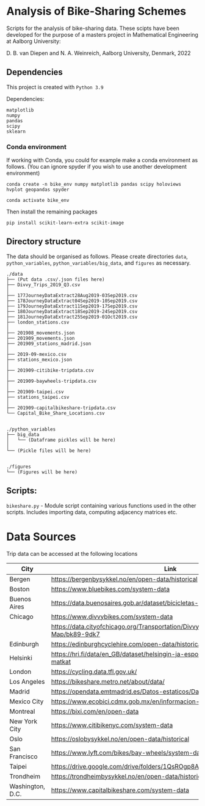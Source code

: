 # Analysis of Bike-Sharing Schemes

Scripts for the analysis of bike-sharing data. These scipts have been developed for the purpose of a masters project in Mathematical Engineering at Aalborg University:

D. B. van Diepen and N. A. Weinreich, Aalborg University, Denmark, 2022


## Dependencies
This project is created with `Python 3.9`

Dependencies:
```
matplotlib
numpy
pandas
scipy
sklearn
```

### Conda environment
If working with Conda, you could for example make a conda environment as follows. (You can ignore spyder if you wish to use another development environment)

```
conda create -n bike_env numpy matplotlib pandas scipy holoviews hvplot geopandas spyder

conda activate bike_env
```

Then install the remaining packages
```
pip install scikit-learn-extra scikit-image
```

## Directory structure

The data should be organised as follows. Please create directories `data`, `python_variables`, `python_variables/big_data`, and `figures` as necessary.

```
./data
├── (Put data .csv/.json files here)
├── Divvy_Trips_2019_Q3.csv
│
├── 177JourneyDataExtract28Aug2019-03Sep2019.csv
├── 178JourneyDataExtract04Sep2019-10Sep2019.csv
├── 179JourneyDataExtract11Sep2019-17Sep2019.csv
├── 180JourneyDataExtract18Sep2019-24Sep2019.csv
├── 181JourneyDataExtract25Sep2019-01Oct2019.csv
├── london_stations.csv
│
├── 201908_movements.json
├── 201909_movements.json
├── 201909_stations_madrid.json
│
├── 2019-09-mexico.csv
├── stations_mexico.json
│
├── 201909-citibike-tripdata.csv
│
├── 201909-baywheels-tripdata.csv
│
├── 201909-taipei.csv
├── stations_taipei.csv
│
├── 201909-capitalbikeshare-tripdata.csv
└── Capital_Bike_Share_Locations.csv


./python_variables
├── big_data
│   └── (Dataframe pickles will be here)
│
└── (Pickle files will be here)


./figures
└── (Figures will be here)
```

## Scripts:

`bikeshare.py`
	- Module script containing various functions used in the other scripts. Includes importing data, computing adjacency matrices etc.


# Data Sources
Trip data can be accessed at the following locations

| City             | Link                                                                                   |
|------------------|----------------------------------------------------------------------------------------|
| Bergen           | https://bergenbysykkel.no/en/open-data/historical                                      |
| Boston           | https://www.bluebikes.com/system-data                                                  |
| Buenos Aires     | https://data.buenosaires.gob.ar/dataset/bicicletas-publicas                            |
| Chicago          | https://www.divvybikes.com/system-data                                                 |
|                  | https://data.cityofchicago.org/Transportation/Divvy-Bicycle-Stations-All-Map/bk89-9dk7 |
| Edinburgh        | https://edinburghcyclehire.com/open-data/historical                                    |
| Helsinki         | https://hri.fi/data/en_GB/dataset/helsingin-ja-espoon-kaupunkipyorilla-ajatut-matkat   |
| London           | https://cycling.data.tfl.gov.uk/                                                       |
| Los Angeles      | https://bikeshare.metro.net/about/data/                                                |
| Madrid           | https://opendata.emtmadrid.es/Datos-estaticos/Datos-generales-(1)                      |
| Mexico City      | https://www.ecobici.cdmx.gob.mx/en/informacion-del-servicio/open-data                  |
| Montreal         | https://bixi.com/en/open-data                                                          |
| New York City    | https://www.citibikenyc.com/system-data                                                |
| Oslo             | https://oslobysykkel.no/en/open-data/historical                                        |
| San Francisco    | https://www.lyft.com/bikes/bay-wheels/system-data                                      |
| Taipei           | https://drive.google.com/drive/folders/1QsROgp8AcER6qkTJDxpuV8Mt1Dy6lGQO               |
| Trondheim        | https://trondheimbysykkel.no/en/open-data/historical                                   |
| Washington, D.C. | https://www.capitalbikeshare.com/system-data                                           |

